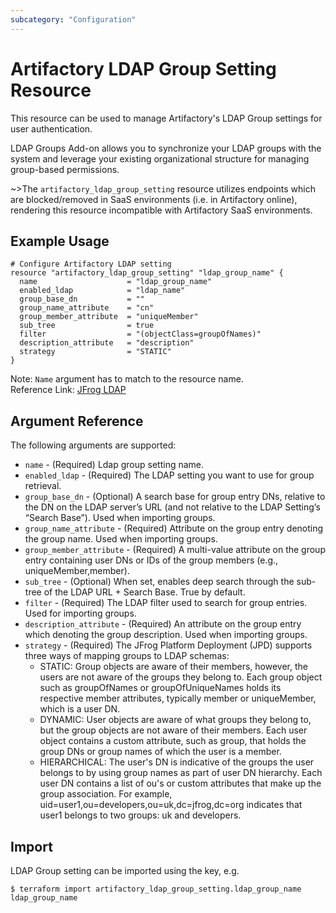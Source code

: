 ```yaml
---
subcategory: "Configuration"
---
```

# Artifactory LDAP Group Setting Resource

This resource can be used to manage Artifactory's LDAP Group settings for user authentication.

LDAP Groups Add-on allows you to synchronize your LDAP groups with the system and leverage your existing organizational
structure for managing group-based permissions.

~>The `artifactory_ldap_group_setting` resource utilizes endpoints which are blocked/removed in SaaS environments (i.e. in Artifactory online), rendering this resource incompatible with Artifactory SaaS environments.

## Example Usage

```hcl
# Configure Artifactory LDAP setting
resource "artifactory_ldap_group_setting" "ldap_group_name" {
  name                    = "ldap_group_name"
  enabled_ldap            = "ldap_name"
  group_base_dn           = ""
  group_name_attribute    = "cn"
  group_member_attribute  = "uniqueMember"
  sub_tree                = true
  filter                  = "(objectClass=groupOfNames)"
  description_attribute   = "description"
  strategy                = "STATIC"
}
```
Note: `Name` argument has to match to the resource name.   
Reference Link: [JFrog LDAP](https://www.jfrog.com/confluence/display/JFROG/LDAP)

## Argument Reference

The following arguments are supported:

* `name`                          - (Required) Ldap group setting name.
* `enabled_ldap`                  - (Required) The LDAP setting you want to use for group retrieval.
* `group_base_dn`                 - (Optional) A search base for group entry DNs, relative to the DN on the LDAP server’s URL (and not relative to the LDAP Setting’s “Search Base”). Used when importing groups.
* `group_name_attribute`          - (Required) Attribute on the group entry denoting the group name. Used when importing groups.
* `group_member_attribute`        - (Required) A multi-value attribute on the group entry containing user DNs or IDs of the group members (e.g., uniqueMember,member).
* `sub_tree`                      - (Optional) When set, enables deep search through the sub-tree of the LDAP URL + Search Base. True by default.
* `filter`                        - (Required) The LDAP filter used to search for group entries. Used for importing groups.
* `description_attribute`         - (Required) An attribute on the group entry which denoting the group description. Used when importing groups.
* `strategy`                      - (Required) The JFrog Platform Deployment (JPD) supports three ways of mapping groups to LDAP schemas:
  - STATIC: Group objects are aware of their members, however, the users are not aware of the groups they belong to. Each group object such as groupOfNames or groupOfUniqueNames holds its respective member attributes, typically member or uniqueMember, which is a user DN.
  - DYNAMIC: User objects are aware of what groups they belong to, but the group objects are not aware of their members. Each user object contains a custom attribute, such as group, that holds the group DNs or group names of which the user is a member.
  - HIERARCHICAL: The user's DN is indicative of the groups the user belongs to by using group names as part of user DN hierarchy. Each user DN contains a list of ou's or custom attributes that make up the group association. For example, uid=user1,ou=developers,ou=uk,dc=jfrog,dc=org indicates that user1 belongs to two groups: uk and developers.

## Import

LDAP Group setting can be imported using the key, e.g.

```
$ terraform import artifactory_ldap_group_setting.ldap_group_name ldap_group_name
```
